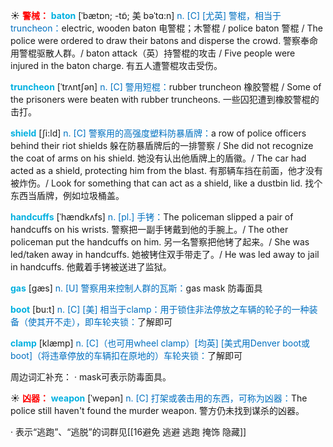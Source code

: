 ☀ <font color="red">**警械：**</font>
<font color="sky blue">**baton**</font> [ˈbætɒn; -tɒ̃; 美 bəˈtɑ:n]
<font color="#0070c0">n. [C] [尤英] 警棍，相当于truncheon：</font>electric, wooden baton 电警棍；木警棍 / police baton 警棍 / The police were ordered to draw their batons and disperse the crowd. 警察奉命用警棍驱散人群。/ baton attack（英）持警棍的攻击 / Five people were injured in the baton charge. 有五人遭警棍攻击受伤。
                      
<font color="sky blue">**truncheon**</font> [ˈtrʌntʃən]
<font color="#0070c0">n. [C] 警用短棍：</font>rubber truncheon 橡胶警棍 / Some of the prisoners were beaten with rubber truncheons. 一些囚犯遭到橡胶警棍的击打。

<font color="sky blue">**shield**</font> [ʃi:ld]
<font color="#0070c0">n. [C] 警察用的高强度塑料防暴盾牌：</font>a row of police officers behind their riot shields 躲在防暴盾牌后的一排警察 / She did not recognize the coat of arms on his shield. 她没有认出他盾牌上的盾徽。/ The car had acted as a shield, protecting him from the blast. 有那辆车挡在前面，他才没有被炸伤。/ Look for something that can act as a shield, like a dustbin lid. 找个东西当盾牌，例如垃圾桶盖。           

<font color="sky blue">**handcuffs**</font> [ˈhændkʌfs]
<font color="#0070c0">n. [pl.] 手铐：</font>The policeman slipped a pair of handcuffs on his wrists. 警察把一副手铐戴到他的手腕上。/ The other policeman put the handcuffs on him. 另一名警察把他铐了起来。/ She was led/taken away in handcuffs. 她被铐住双手带走了。/ He was led away to jail in handcuffs. 他戴着手铐被送进了监狱。

<font color="sky blue">**gas**</font> [ɡæs] 
<font color="#0070c0">n. [U] 警察用来控制人群的瓦斯：</font>gas mask 防毒面具

<font color="sky blue">**boot**</font> [bu:t] 
<font color="#0070c0">n. [C] [美] 相当于clamp：用于锁住非法停放之车辆的轮子的一种装备（使其开不走），即车轮夹锁：</font>了解即可
           
<font color="sky blue">**clamp**</font> [klæmp]
<font color="#0070c0">n. [C]（也可用wheel clamp）[均英] [美式用Denver boot或boot]（将违章停放的车辆扣在原地的）车轮夹锁：</font>了解即可
 
周边词汇补充：
· mask可表示防毒面具。

☀ <font color="red">**凶器：**</font>
<font color="sky blue">**weapon**</font> [ˈwepən] 
<font color="#0070c0">n. [C] 打架或袭击用的东西，可称为凶器：</font>The police still haven't found the murder weapon. 警方仍未找到谋杀的凶器。

· 表示“逃跑”、“逃脱”的词群见[[16避免 逃避 逃跑 掩饰 隐藏]]
